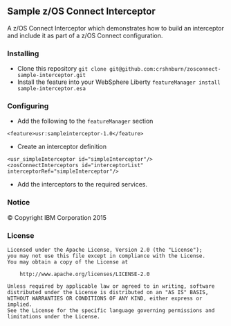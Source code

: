 ## Sample z/OS Connect Interceptor

A z/OS Connect Interceptor which demonstrates how to build an interceptor and include it as part
of a z/OS Connect configuration.

### Installing

* Clone this repository `git clone git@github.com:crshnburn/zosconnect-sample-interceptor.git`
* Install the feature into your WebSphere Liberty `featureManager install sample-interceptor.esa`

### Configuring

* Add the following to the `featureManager` section
```
<feature>usr:sampleinterceptor-1.0</feature>
```
* Create an interceptor definition
```
<usr_simpleInterceptor id="simpleInterceptor"/>
<zosConnectInterceptors id="interceptorList" interceptorRef="simpleInterceptor"/>
```
* Add the interceptors to the required services.

### Notice

&copy; Copyright IBM Corporation 2015

### License
```
Licensed under the Apache License, Version 2.0 (the "License");
you may not use this file except in compliance with the License.
You may obtain a copy of the License at

    http://www.apache.org/licenses/LICENSE-2.0

Unless required by applicable law or agreed to in writing, software
distributed under the License is distributed on an "AS IS" BASIS,
WITHOUT WARRANTIES OR CONDITIONS OF ANY KIND, either express or implied.
See the License for the specific language governing permissions and
limitations under the License.
```
